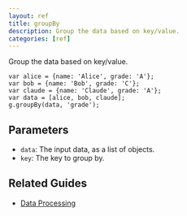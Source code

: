 ```yaml
---
layout: ref
title: groupBy
description: Group the data based on key/value.
categories: [ref]
---
```

Group the data based on key/value.

    var alice = {name: 'Alice', grade: 'A'};
    var bob = {name: 'Bob', grade: 'C'};
    var claude = {name: 'Claude', grade: 'A'};
    var data = [alice, bob, claude];
    g.groupBy(data, 'grade');

## Parameters
- `data`: The input data, as a list of objects.
- `key`: The key to group by.

## Related Guides
- [Data Processing](/guide/data.html)

